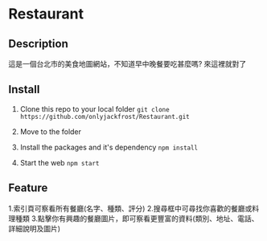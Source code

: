 # Restaurant

## Description
這是一個台北市的美食地圖網站，不知道早中晚餐要吃甚麼嗎? 來這裡就對了

## Install

1. Clone this repo to your local folder
```git clone https://github.com/onlyjackfrost/Restaurant.git```

2. Move to the folder

2. Install the packages and it's dependency
```npm install ```

3. Start the web
```npm start```

## Feature
1.索引頁可察看所有餐廳(名字、種類、評分)
2.搜尋框中可尋找你喜歡的餐廳或料理種類
3.點擊你有興趣的餐廳圖片，即可察看更豐富的資料(類別、地址、電話、詳細說明及圖片)
